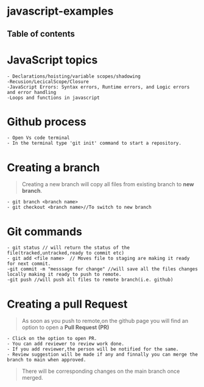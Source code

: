 # javascript-examples

## Table of contents

# JavaScript topics

    - Declarations/hoisting/variable scopes/shadowing
    -Recusion/LecicalScope/Closure
    -JavaScript Errors: Syntax errors, Runtime errors, and Logic errors and error handling
    -Loops and functions in javascript

# Github process

    - Open Vs code terminal
    - In the terminal type 'git init' command to start a repository.

# Creating a branch

> Creating a new branch will copy all files from existing branch to **new branch**.

    - git branch <branch name>
    - git checkout <branch name>//To switch to new branch

# Git commands

    - git status // will return the status of the file(tracked,untracked,ready to commit etc)
    - git add <file name>  // Moves file to staging are making it ready for next commit.
    -git commit -m "messsage for change" //will save all the files changes locally making it ready to push to remote.
    -git push //will push all files to remote branch(i.e. github)

# Creating a pull Request

> As soon as you push to remote,on the github page you will find an option to open a **Pull Request (PR)**

    - Click on the option to open PR.
    - You can add reviewer to review work done.
    - If you add reviewer,the person will be notified for the same.
    - Review suggestion will be made if any and finnally you can merge the branch to main when approved.

> There will be corresponding changes on the main branch once merged.
